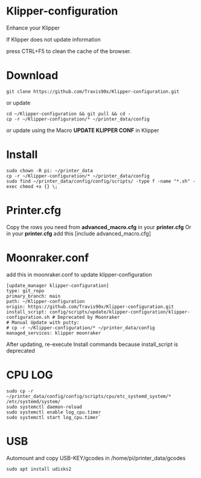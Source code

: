# Klipper-configuration

Enhance your Klipper

If Klipper does not update information

press CTRL+F5 to clean the cache of the browser.

# Download
```
git clone https://github.com/Travis90x/Klipper-configuration.git
```
or update
```
cd ~/Klipper-configuration && git pull && cd -
cp -r ~/Klipper-configuration/* ~/printer_data/config
```
or update using the Macro **UPDATE KLIPPER CONF** in Klipper

# Install
```
sudo chown -R pi: ~/printer_data
cp -r ~/Klipper-configuration/* ~/printer_data/config
sudo find ~/printer_data/config/config/scripts/ -type f -name "*.sh" -exec chmod +x {} \;
```


# Printer.cfg

Copy the rows you need from **advanced_macro.cfg** in your **printer.cfg**
Or in your **printer.cfg** add this
[include advanced_macro.cfg]

# Moonraker.conf

add this in moonraker.conf to update klipper-configuration 

```
[update_manager klipper-configuration]
type: git_repo
primary_branch: main
path: ~/Klipper-configuration
origin: https://github.com/Travis90x/Klipper-configuration.git
install_script: config/scripts/update/klipper-configuration/klipper-configuration.sh # Deprecated by Moonraker
# Manual Update with putty:
# cp -r ~/Klipper-configuration/* ~/printer_data/config
managed_services: klipper moonraker
```
After updating, re-execute Install commands because install_script is deprecated

# CPU LOG
```
sudo cp -r ~/printer_data/config/config/scripts/cpu/etc_systemd_system/* /etc/systemd/system/
sudo systemctl daemon-reload
sudo systemctl enable log_cpu.timer
sudo systemctl start log_cpu.timer`
```

#  USB

Automount and copy USB-KEY/gcodes in /home/pi/printer_data/gcodes
```
sudo apt install udisks2
```











